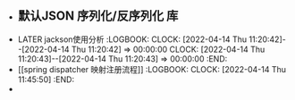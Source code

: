 - ## 默认JSON 序列化/反序列化 库
- LATER jackson使用分析
  :LOGBOOK:
  CLOCK: [2022-04-14 Thu 11:20:42]--[2022-04-14 Thu 11:20:42] =>  00:00:00
  CLOCK: [2022-04-14 Thu 11:20:43]--[2022-04-14 Thu 11:20:43] =>  00:00:00
  :END:
- [[spring dispatcher  映射注册流程]]
  :LOGBOOK:
  CLOCK: [2022-04-14 Thu 11:45:50]
  :END:
-